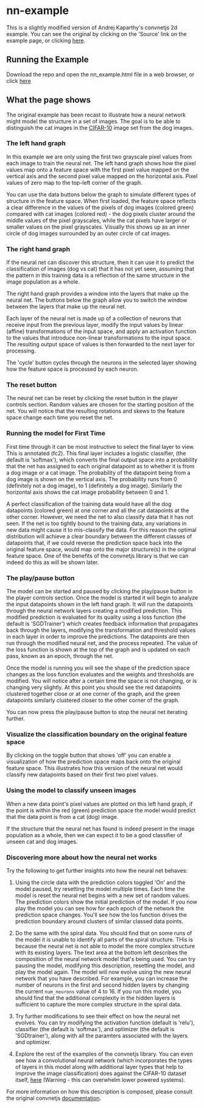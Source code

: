 # nn-example

This is a slightly modified version of Andrej Kaparthy's convnetjs 2d example. You can see the original by clicking on the 'Source' link on the example page, or clicking [here](https://cs.stanford.edu/people/karpathy/convnetjs/demo/classify2d.html).

## Running the Example

Download the repo and open the nn_example.html file in a web browser, or click [here](https://mandpd.github.io/nn-example/nn_example.html)

## What the page shows

The original example has been recast to illustrate how a neural network might model the structure in a set of images. The goal is to be able to distinguish the cat images in the [CIFAR-10](https://www.cs.toronto.edu/~kriz/cifar.html) image set from the dog images.

### The left hand graph

In this example we are only using the first two grayscale pixel values from each image to train the neural net. The left hand graph shows how the pixel values map onto a feature space with the first pixel value mapped on the vertical axis and the second pixel value mapped on the horizontal axis. Pixel values of zero map to the top-left corner of the graph.

You can use the data buttons below the graph to simulate different types of structure in the feature space. When first loaded, the feature space reflects a clear difference in the values of the pixels of dog images (colored green) compared with cat images (colored red) - the dog pixels cluster around the middle values of the pixel grayscales, while the cat pixels have larger or smaller values on the pixel grayscales. Visually this shows up as an inner circle of dog images surrounded by an outer circle of cat images.

### The right hand graph

If the neural net can discover this structure, then it can use it to predict the classification of images (dog vs cat) that it has not yet seen, assuming that the pattern in this training data is a reflection of the same structure in the image population as a whole.

The right hand graph provides a window into the layers that make up the neural net. The buttons below the graph allow you to switch the window between the layers that make up the neural net.

Each layer of the neural net is made up of a collection of neurons that receive input from the previous layer, modify the input values by linear (affine) transformations of the input space, and apply an activation function to the values that introduce non-linear transformations to the input space. The resulting output space of values is then forwarded to the next layer for processing.

The 'cycle' button cycles through the neurons in the selected layer showing how the feature space is processed by each neuron.


### The reset button

The neural net can be reset by clicking the reset button in the player controls section. Random values are chosen for the starting position of the net. You will notice that the resulting rotations and skews to the feature space change each time you reset the net.

### Running the model for First Time 

First time through it can be most instructive to select the final layer to view. This is annotated (fc2). This final layer includes a logistic classifier, (the default is 'softmax'), which converts the final output space into a probability that the net has assigned to each original datapoint as to whether it is from a dog image or a cat image. The probability of the datapoint being from a dog image is shown on the vertical axis. The probability runs from 0 (definitely not a dog image), to 1 (definitely a dog image). Similarly the horizontal axis shows the cat image probability between 0 and 1.

A perfect classification of the training data would have all the dog datapoints (colored green) at one corner and all the cat datapoints at the other corner. However, we need the net to also classify data that it has not seen. If the net is too tightly bound to the training data, any variations in new data might cause it to mis-classify the data. For this reason the optimal distribution will achieve a clear boundary between the different classes of datapoints that, if we could reverse the prediction space back into the original feature space, would map onto the major structure(s) in the original feature space. One of the benefits of the convnetjs library is that we can indeed do this as will be shown later.

### The play/pause button

The model can be started and paused by clicking the play/pause button in the player controls section. Once the model is started it will begin to analyze the input datapoints shown in the left hand graph. It will run the datapoints through the neural network layers creating a modified prediction. This modified prediction is evaluated for its quality using a loss function (the default is 'SGDTrainer') which creates feedback information that propagates back through the layers, modifying the transformation and threshold values in each layer in order to improve the predictions. The datapoints are then run through the modified neural net, and the process repeated. The value of the loss function is shown at the top of the graph and is updated on each pass, known as an epoch, through the net.

Once the model is running you will see the shape of the prediction space changes as the loss function evaluates and the weights and thresholds are modified. You will notice after a certain time the space is not changing, or is changing very slightly. At this point you should see the red datapoints clustered together close or at one corner of the graph, and the green datapoints similarly clustered closer to the other corner of the graph.

You can now press the play/pause button to stop the neural net iterating further. 

### Visualize the classification boundary on the original feature space

By clicking on the toggle button that shows 'off' you can enable a visualization of how the prediction space maps back onto the original feature space. This illustrates how this version of the neural net would classify new datapoints based on their first two pixel values.

### Using the model to classify unseen images

When a new data point's pixel values are plotted on this left hand graph, if the point is within the red (green) prediction space the model would predict that the data point is from a cat (dog) image.

If the structure that the neural net has found is indeed present in the image population as a whole, then we can expect it to be a good classifier of unseen cat and dog images.

### Discovering more about how the neural net works

Try the following to get further insights into how the neural net behaves:

1. Using the circle data with the prediction colors toggled 'On' and the model paused, try resetting the model multiple times.
Each time the model is reset the neural net begins with a new set of random values. The prediction colors show the initial prediction of the model. If you now play the model you can see how for each epoch of the network the prediction space changes. You'll see how the los function drives the prediction boundary around clusters of similar classed data points.

2. Do the same with the spiral data.
You should find that on some runs of the model it is unable to identify all parts of the spiral structure. THis is because the neural net is not able to model the more complex structure with its existing layers. The text area at the bottom left describes the composition of the neural network model that's being used. You can try pausing the model, modifying this description, resetting the model, and play the model again. The model will now evolve using the new neural network that you have described.
For example, you can increase the number of neurons in the first and second hidden layers by changing the current `num_neurons` value of 4 to 16. If you run this model, you should find that the additional complexity in the hidden layers is sufficient to capture the more complex structure in the spiral data.

3. Try further modifications to see their effect on how the neural net evolves. You can try modifying the activation function (default is 'relu'), classifier (the default is 'softmax'), and optimizer (the default is 'SGDtrainer'), along with all the paramters associated with the layers and optimizer.

4. Explore the rest of the examples of the convnetjs library. You can even see how a convolutional neural network (which incorporates the types of layers in this model along with additional layer types that help to improve the image classification) does against the CIFAR-10 dataset itself, [here](https://cs.stanford.edu/people/karpathy/convnetjs/demo/cifar10.html) (Warning - this can overwhelm lower powered systems).


For more information on how this description is composed, please consult the original convnetjs [documentation](https://cs.stanford.edu/people/karpathy/convnetjs/docs.html).